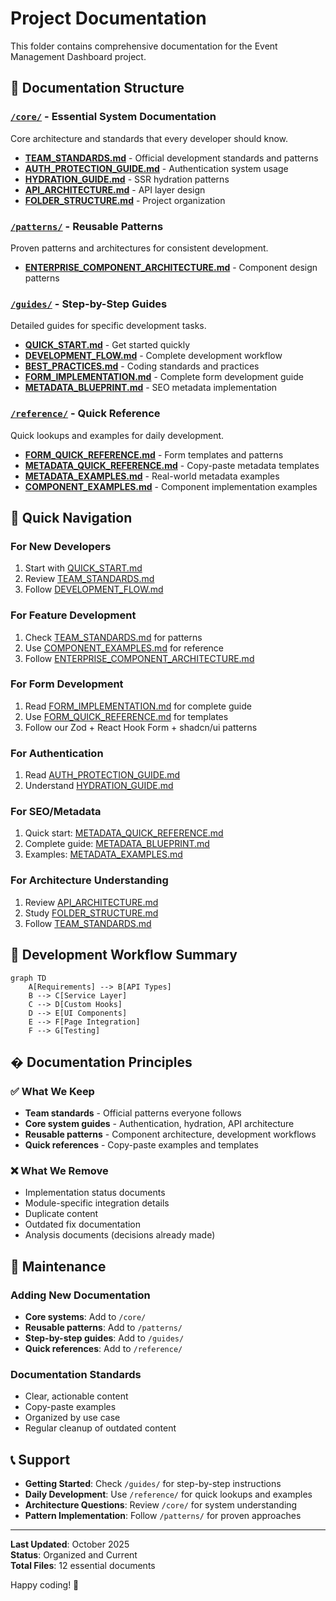# Project Documentation

This folder contains comprehensive documentation for the Event Management Dashboard project.

## 📁 Documentation Structure

### [`/core/`](core/) - Essential System Documentation

Core architecture and standards that every developer should know.

- **[TEAM_STANDARDS.md](core/TEAM_STANDARDS.md)** - Official development standards and patterns
- **[AUTH_PROTECTION_GUIDE.md](core/AUTH_PROTECTION_GUIDE.md)** - Authentication system usage
- **[HYDRATION_GUIDE.md](core/HYDRATION_GUIDE.md)** - SSR hydration patterns
- **[API_ARCHITECTURE.md](core/API_ARCHITECTURE.md)** - API layer design
- **[FOLDER_STRUCTURE.md](core/FOLDER_STRUCTURE.md)** - Project organization

### [`/patterns/`](patterns/) - Reusable Patterns

Proven patterns and architectures for consistent development.

- **[ENTERPRISE_COMPONENT_ARCHITECTURE.md](patterns/ENTERPRISE_COMPONENT_ARCHITECTURE.md)** - Component design patterns

### [`/guides/`](guides/) - Step-by-Step Guides

Detailed guides for specific development tasks.

- **[QUICK_START.md](guides/QUICK_START.md)** - Get started quickly
- **[DEVELOPMENT_FLOW.md](guides/DEVELOPMENT_FLOW.md)** - Complete development workflow
- **[BEST_PRACTICES.md](guides/BEST_PRACTICES.md)** - Coding standards and practices
- **[FORM_IMPLEMENTATION.md](guides/FORM_IMPLEMENTATION.md)** - Complete form development guide
- **[METADATA_BLUEPRINT.md](guides/METADATA_BLUEPRINT.md)** - SEO metadata implementation

### [`/reference/`](reference/) - Quick Reference

Quick lookups and examples for daily development.

- **[FORM_QUICK_REFERENCE.md](reference/FORM_QUICK_REFERENCE.md)** - Form templates and patterns
- **[METADATA_QUICK_REFERENCE.md](reference/METADATA_QUICK_REFERENCE.md)** - Copy-paste metadata templates
- **[METADATA_EXAMPLES.md](reference/METADATA_EXAMPLES.md)** - Real-world metadata examples
- **[COMPONENT_EXAMPLES.md](reference/COMPONENT_EXAMPLES.md)** - Component implementation examples

## 🚀 Quick Navigation

### For New Developers

1. Start with [QUICK_START.md](guides/QUICK_START.md)
2. Review [TEAM_STANDARDS.md](core/TEAM_STANDARDS.md)
3. Follow [DEVELOPMENT_FLOW.md](guides/DEVELOPMENT_FLOW.md)

### For Feature Development

1. Check [TEAM_STANDARDS.md](core/TEAM_STANDARDS.md) for patterns
2. Use [COMPONENT_EXAMPLES.md](reference/COMPONENT_EXAMPLES.md) for reference
3. Follow [ENTERPRISE_COMPONENT_ARCHITECTURE.md](patterns/ENTERPRISE_COMPONENT_ARCHITECTURE.md)

### For Form Development

1. Read [FORM_IMPLEMENTATION.md](guides/FORM_IMPLEMENTATION.md) for complete guide
2. Use [FORM_QUICK_REFERENCE.md](reference/FORM_QUICK_REFERENCE.md) for templates
3. Follow our Zod + React Hook Form + shadcn/ui patterns

### For Authentication

1. Read [AUTH_PROTECTION_GUIDE.md](core/AUTH_PROTECTION_GUIDE.md)
2. Understand [HYDRATION_GUIDE.md](core/HYDRATION_GUIDE.md)

### For SEO/Metadata

1. Quick start: [METADATA_QUICK_REFERENCE.md](reference/METADATA_QUICK_REFERENCE.md)
2. Complete guide: [METADATA_BLUEPRINT.md](guides/METADATA_BLUEPRINT.md)
3. Examples: [METADATA_EXAMPLES.md](reference/METADATA_EXAMPLES.md)

### For Architecture Understanding

1. Review [API_ARCHITECTURE.md](core/API_ARCHITECTURE.md)
2. Study [FOLDER_STRUCTURE.md](core/FOLDER_STRUCTURE.md)
3. Follow [TEAM_STANDARDS.md](core/TEAM_STANDARDS.md)

## 🔧 Development Workflow Summary

```mermaid
graph TD
    A[Requirements] --> B[API Types]
    B --> C[Service Layer]
    C --> D[Custom Hooks]
    D --> E[UI Components]
    E --> F[Page Integration]
    F --> G[Testing]
```

## � Documentation Principles

### ✅ What We Keep

- **Team standards** - Official patterns everyone follows
- **Core system guides** - Authentication, hydration, API architecture
- **Reusable patterns** - Component architecture, development workflows
- **Quick references** - Copy-paste examples and templates

### ❌ What We Remove

- Implementation status documents
- Module-specific integration details
- Duplicate content
- Outdated fix documentation
- Analysis documents (decisions already made)

## 🔧 Maintenance

### Adding New Documentation

- **Core systems**: Add to `/core/`
- **Reusable patterns**: Add to `/patterns/`
- **Step-by-step guides**: Add to `/guides/`
- **Quick references**: Add to `/reference/`

### Documentation Standards

- Clear, actionable content
- Copy-paste examples
- Organized by use case
- Regular cleanup of outdated content

## 📞 Support

- **Getting Started**: Check `/guides/` for step-by-step instructions
- **Daily Development**: Use `/reference/` for quick lookups and examples
- **Architecture Questions**: Review `/core/` for system understanding
- **Pattern Implementation**: Follow `/patterns/` for proven approaches

---

**Last Updated**: October 2025  
**Status**: Organized and Current  
**Total Files**: 12 essential documents

Happy coding! 🎉
